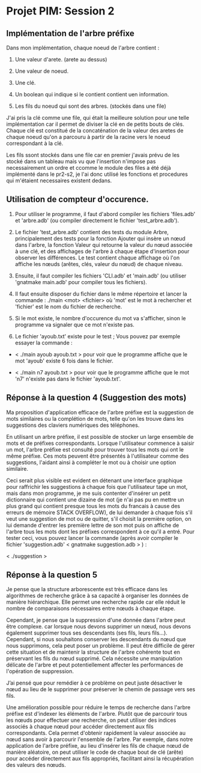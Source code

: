 # Projet PIM: Session 2

## Implémentation de l'arbre préfixe

Dans mon implémentation, chaque noeud de l'arbre contient :

1. Une valeur d'arete. (arete au dessus)

2. Une valeur de noeud.

3. Une clé.

4. Un boolean qui indique si le contient contient uen information.

5. Les fils du noeud qui sont des arbres. (stockés dans une file)

J'ai pris la clé comme une file, qui était la meilleure solution pour une telle implémentation car il permet de diviser la clé en de petits bouts de clés. Chaque clé est constitué de la concaténation de la valeur des aretes de chaque noeud qu'on a parcouru à partir de la racine vers le noeud correspondant à la clé.

Les fils ssont stockés dans une file car en premier j'avais prévu de les stocké dans un tableau mais vu que l'insertion n'impose pas necessairement un ordre et ccomme le module des files a été déjà implémenté dans le pr2-s2, je l'ai donc utilisé les fonctions et procedures qui m'étaient necessaires existent dedans.

## Utilisation de compteur d'occurence.

1. Pour utiliser le programme, il faut d'abord compiler les fichiers 'files.adb' et 'arbre.adb' (ou compiler directement le fichier 'test_arbre.adb').

2. Le fichier 'test_arbre.adb' contient des tests du module Arbre, principalement des tests pour la fonction Ajouter qui insère un nœud dans l'arbre, la fonction Valeur qui retourne la valeur du nœud associée à une clé, et des affichages de l'arbre à chaque étape d'insertion pour observer les différences. Le test contient chaque affichage où l'on affiche les nœuds (arêtes, clés, valeur du nœud) de chaque niveau.

3. Ensuite, il faut compiler les fichiers 'CLI.adb' et 'main.adb' (ou utiliser 'gnatmake main.adb' pour compiler tous les fichiers).

4. Il faut ensuite disposer du fichier dans le même répertoire et lancer la commande :
./main &lt;mot&gt; &lt;fichier&gt;
où 'mot' est le mot à rechercher et 'fichier' est le nom du fichier de recherche.

5. Si le mot existe, le nombre d'occurence du mot va s'afficher, sinon le programme va signaler que ce mot n'existe pas.

6. Le fichier 'ayoub.txt' existe pour le test ; Vous pouvez par exemple essayer la commande :

- &lt; ./main ayoub ayoub.txt &gt; pour voir que le programme affiche que le mot 'ayoub' existe 6 fois dans le fichier.

- &lt; ./main n7 ayoub.txt &gt; pour voir que le programme affiche que le mot 'n7' n'existe pas dans le fichier 'ayoub.txt'.

## Réponse à la question 4 (Suggestion des mots)

Ma proposition d'application efficace de l'arbre préfixe est la suggestion de mots similaires ou la complétion de mots, telle qu'on les trouve dans les suggestions des claviers numériques des téléphones.

En utilisant un arbre préfixe, il est possible de stocker un large ensemble de mots et de préfixes correspondants. Lorsque l'utilisateur commence à saisir un mot, l'arbre préfixe est consulté pour trouver tous les mots qui ont le même préfixe. Ces mots peuvent être présentés à l'utilisateur comme des suggestions, l'aidant ainsi à compléter le mot ou à choisir une option similaire.

Ceci serait plus visible est evident en détenant une interface graphique pour raffrichir les suggestions à chaque fois que l'utilisateur tape un mot, mais dans mon programme, je me suis contenter d'insérer un petit dictionnaire qui contient une dizaine de mot (je n'ai pas pu en mettre un plus grand qui contient presque tous les mots du francais à cause des erreurs de mémoire STACK OVERFLOW), de lui demander à chaque fois s'il veut une suggestion de mot ou de quitter, s'il choisit la première option, on lui demande d'entrer les première lettre de son mot puis on affiche de l'arbre tous les mots dont les préfixes correspondent à ce qu'il a entré. Pour tester ceci, vous pouvez lancer la commande (après avoir compiler le fichier 'suggestion.adb' &lt; gnatmake suggestion.adb &gt; ) :

&lt; ./suggestion &gt;

## Réponse à la question 5

Je pense que la structure arborescente est très efficace dans les algorithmes de recherche grâce à sa capacité à organiser les données de manière hiérarchique. Elle permet une recherche rapide car elle réduit le nombre de comparaisons nécessaires entre nœuds à chaque étape. 

Cependant, je pense que la suppression d'une donnée dans l'arbre peut être complexe. car lorsque nous devons supprimer un nœud, nous devons également supprimer tous ses descendants (ses fils, leurs fils…). Cependant, si nous souhaitons conserver les descendants du nœud que nous supprimons, cela peut poser un problème. Il peut être difficile de gérer cette situation et de maintenir la structure de l'arbre cohérente tout en préservant les fils du nœud supprimé. Cela nécessite une manipulation délicate de l'arbre et peut potentiellement affecter les performances de l'opération de suppression.

J’ai pensé que pour remédier à ce problème on peut juste désactiver le nœud au lieu de le supprimer pour préserver le chemin de passage vers ses fils.

Une amélioration possible pour réduire le temps de recherche dans l'arbre préfixe est d'indexer les éléments de l'arbre. Plutôt que de parcourir tous les nœuds pour effectuer une recherche, on peut utiliser des indices associés à chaque nœud pour accéder directement aux fils correspondants. Cela permet d'obtenir rapidement la valeur associée au nœud sans avoir à parcourir l'ensemble de l'arbre. Par exemple, dans notre application de l'arbre préfixe, au lieu d'insérer les fils de chaque nœud de manière aléatoire, on peut utiliser le code de chaque bout de clé (arête) pour accéder directement aux fils appropriés, facilitant ainsi la récupération des valeurs des nœuds.
